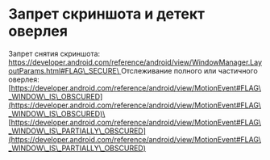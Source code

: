 # Запрет скриншота и детект оверлея

Запрет снятия скриншота: [https://developer.android.com/reference/android/view/WindowManager.LayoutParams.html#FLAG\_SECURE\
](https://developer.android.com/reference/android/view/WindowManager.LayoutParams.html#FLAG\_SECURE)Отслеживание полного или частичного оверлея:\
[https://developer.android.com/reference/android/view/MotionEvent#FLAG\_WINDOW\_IS\_OBSCURED](https://developer.android.com/reference/android/view/MotionEvent#FLAG\_WINDOW\_IS\_OBSCURED)\
[https://developer.android.com/reference/android/view/MotionEvent#FLAG\_WINDOW\_IS\_PARTIALLY\_OBSCURED](https://developer.android.com/reference/android/view/MotionEvent#FLAG\_WINDOW\_IS\_PARTIALLY\_OBSCURED)

